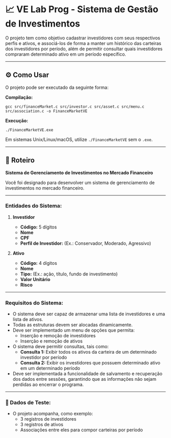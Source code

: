 # 📈 VE Lab Prog - Sistema de Gestão de Investimentos

O projeto tem como objetivo cadastrar investidores com seus respectivos perfis e ativos, e associá-los de forma a manter um histórico das carteiras dos investidores por período, além de permitir consultar quais investidores compraram determinado ativo em um período específico.

---

## ⚙️ Como Usar

O projeto pode ser executado da seguinte forma:

**Compilação:**

````
gcc src/financeMarket.c src/investor.c src/asset.c src/menu.c src/association.c -o FinanceMarketVE
````

**Execução:**

````
./FinanceMarketVE.exe
````

Em sistemas Unix/Linux/macOS, utilize `./FinanceMarketVE` sem o `.exe`.

---

## 📘 Roteiro

**Sistema de Gerenciamento de Investimentos no Mercado Financeiro**

Você foi designado para desenvolver um sistema de gerenciamento de investimentos no mercado financeiro.

---

### Entidades do Sistema:

1. **Investidor**
   - **Código:** 5 dígitos
   - **Nome**
   - **CPF**
   - **Perfil de Investidor:** (Ex.: Conservador, Moderado, Agressivo)

2. **Ativo**
   - **Código:** 4 dígitos
   - **Nome**
   - **Tipo:** (Ex.: ação, título, fundo de investimento)
   - **Valor Unitário**
   - **Risco**

---

### Requisitos do Sistema:

- O sistema deve ser capaz de armazenar uma lista de investidores e uma lista de ativos.
- Todas as estruturas devem ser alocadas dinamicamente.
- Deve ser implementado um menu de opções que permita:
  - Inserção e remoção de investidores
  - Inserção e remoção de ativos
- O sistema deve permitir consultas, tais como:
  - **Consulta 1:** Exibir todos os ativos da carteira de um determinado investidor por período
  - **Consulta 2:** Exibir os investidores que possuem determinado ativo em um determinado período
- Deve ser implementada a funcionalidade de salvamento e recuperação dos dados entre sessões, garantindo que as informações não sejam perdidas ao encerrar o programa.

---

### 📂 Dados de Teste:

- O projeto acompanha, como exemplo:
  - 3 registros de investidores
  - 3 registros de ativos
  - Associações entre eles para compor carteiras por período
